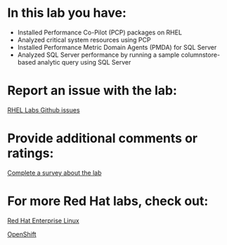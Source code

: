 # In this lab you have:

* Installed Performance Co-Pilot (PCP) packages on RHEL
* Analyzed critical system resources using PCP 
* Installed Performance Metric Domain Agents (PMDA) for SQL Server  
* Analyzed SQL Server performance by running a sample columnstore-based analytic query using SQL Server

# Report an issue with the lab:
[RHEL Labs Github issues](https://github.com/rhel-labs/learn-katacoda/issues)


# Provide additional comments or ratings:
[Complete a survey about the lab](https://forms.gle/vipkbKFYcKx9YYSs6)

# For more Red Hat labs, check out:
[Red Hat Enterprise Linux](https://lab.redhat.com)

[OpenShift](https://learn.openshift.com)

